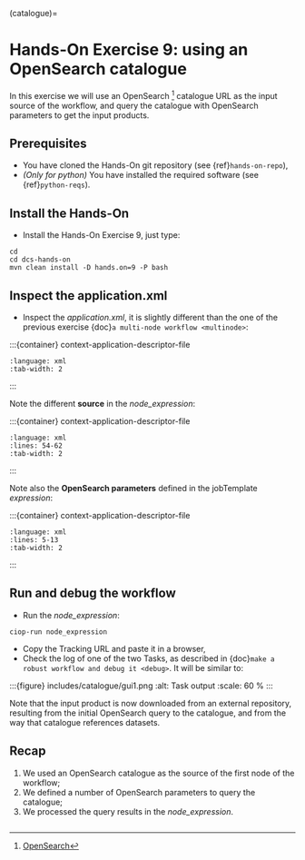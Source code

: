 (catalogue)=

# Hands-On Exercise 9: using an OpenSearch catalogue

In this exercise we will use an OpenSearch [^f1] catalogue URL as the input source of the workflow,
and query the catalogue with OpenSearch parameters to get the input products.

## Prerequisites

- You have cloned the Hands-On git repository (see {ref}`hands-on-repo`),
- *(Only for python)* You have installed the required software (see {ref}`python-reqs`).

## Install the Hands-On

- Install the Hands-On Exercise 9, just type:

```console
cd
cd dcs-hands-on
mvn clean install -D hands.on=9 -P bash
```

## Inspect the application.xml

- Inspect the *application.xml*, it is slightly different than the one of the previous exercise {doc}`a multi-node workflow <multinode>`:

:::{container} context-application-descriptor-file
```{literalinclude} src/dcs-hands-on/src/main/app-resources/hands-on-9/application.xml
:language: xml
:tab-width: 2
```
:::

Note the different **source** in the *node_expression*:

:::{container} context-application-descriptor-file
```{literalinclude} src/dcs-hands-on/src/main/app-resources/hands-on-9/application.xml
:language: xml
:lines: 54-62
:tab-width: 2
```
:::

Note also the **OpenSearch parameters** defined in the jobTemplate *expression*:

:::{container} context-application-descriptor-file
```{literalinclude} src/dcs-hands-on/src/main/app-resources/hands-on-9/application.xml
:language: xml
:lines: 5-13
:tab-width: 2
```
:::

## Run and debug the workflow

- Run the *node_expression*:

```console
ciop-run node_expression
```

- Copy the Tracking URL and paste it in a browser,
- Check the log of one of the two Tasks, as described in {doc}`make a robust workflow and debug it <debug>`. It will be similar to:

:::{figure} includes/catalogue/gui1.png
:alt: Task output
:scale: 60 %
:::

Note that the input product is now downloaded from an external repository, resulting from the initial OpenSearch query to the catalogue, and from the way that catalogue references datasets.

## Recap

1. We used an OpenSearch catalogue as the source of the first node of the workflow;
2. We defined a number of OpenSearch parameters to query the catalogue;
3. We processed the query results in the *node_expression*.

```{rubric} Footnotes
```

[^f1]: [OpenSearch](http://www.opensearch.org/)
